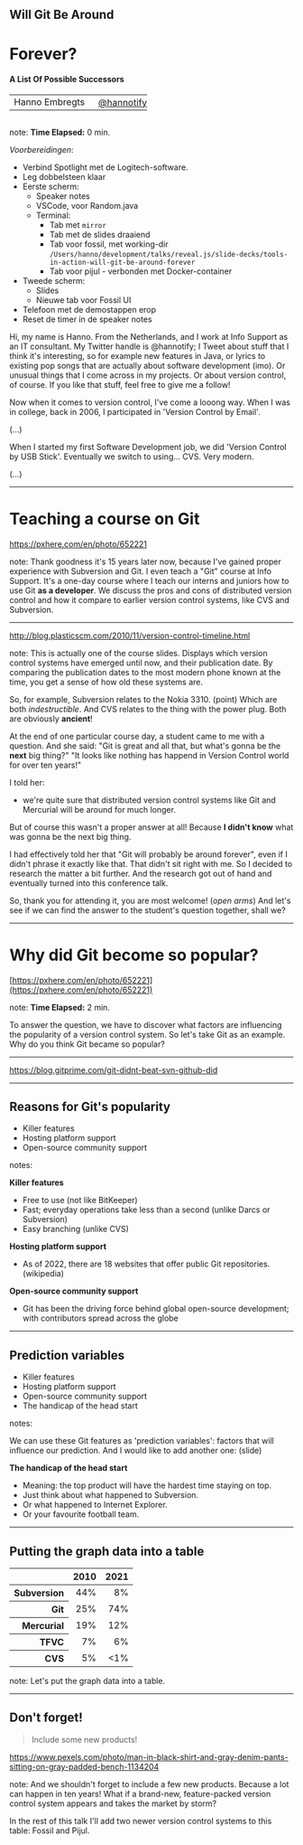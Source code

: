 <h2>Will Git Be Around</h2>
<h1>Forever?</h1>
<h4>A List Of Possible Successors</h4>
<table>
    <tr>
        <td style="vertical-align: middle;">Hanno Embregts</td>
        <td style="text-align: right;"><img width="20%" data-src="img/icons/twitter-white.png" class="no-background"/></td>
        <td style="vertical-align: middle; padding: 0 0 0 0"><a href="https://www.twitter.com/hannotify">@hannotify</a></td>
    </tr>
</table>
<img data-src="img/logos/devoxx-pl.png" width="40%" class="no-background"/>
<br/>

note:
**Time Elapsed:** 0 min.

*Voorbereidingen*:

* Verbind Spotlight met de Logitech-software.
* Leg dobbelsteen klaar
* Eerste scherm:
  * Speaker notes
  * VSCode, voor Random.java
  * Terminal:
    * Tab met `mirror`
    * Tab met de slides draaiend
    * Tab voor fossil, met working-dir `/Users/hanno/development/talks/reveal.js/slide-decks/tools-in-action-will-git-be-around-forever`
    * Tab voor pijul - verbonden met Docker-container
* Tweede scherm:
  * Slides
  * Nieuwe tab voor Fossil UI
* Telefoon met de demostappen erop
* Reset de timer in de speaker notes

Hi, my name is Hanno. 
From the Netherlands, and I work at Info Support as an IT consultant.
My Twitter handle is @hannotify; I Tweet about stuff that I think it's interesting, so for example new features in Java, or lyrics to existing pop songs that are actually about software development (imo). 
Or unusual things that I come across in my projects. 
Or about version control, of course.
If you like that stuff, feel free to give me a follow!

Now when it comes to version control, I've come a looong way.
When I was in college, back in 2006, I participated in 'Version Control by Email'.

(...)

When I started my first Software Development job, we did 'Version Control by USB Stick'.
Eventually we switch to using... CVS. Very modern.

(...)

---

<!-- .slide: data-background="img/background/usb-sticks.jpg" data-background-color="black" data-background-opacity="0.3"-->

# Teaching a course on Git

<https://pxhere.com/en/photo/652221> <!-- .element: class="attribution" -->

note:
Thank goodness it's 15 years later now, because I've gained proper experience with Subversion and Git.
I even teach a "Git" course at Info Support.
It's a one-day course where I teach our interns and juniors how to use Git **as a developer**.
We discuss the pros and cons of distributed version control and how it compare to earlier version control systems, like CVS and Subversion. 

---

<!-- .slide: data-background="img/background/version-control-timeline.png" data-background-size="contain" data-background-color="white" -->

<http://blog.plasticscm.com/2010/11/version-control-timeline.html> <!-- .element: class="attribution" -->

note:
This is actually one of the course slides.
Displays which version control systems have emerged until now, and their publication date.
By comparing the publication dates to the most modern phone known at the time, you get a sense of how old these systems are.

So, for example, Subversion relates to the Nokia 3310. (point)
Which are both *indestructible*.
And CVS relates to the thing with the power plug.
Both are obviously **ancient**!

At the end of one particular course day, a student came to me with a question.
And she said: "Git is great and all that, but what's gonna be the **next** big thing?"
"It looks like nothing has happend in Version Control world for over ten years!"

I told her: 

* we're quite sure that distributed version control systems like Git and Mercurial will be around for much longer.

But of course this wasn't a proper answer at all!
Because **I didn't know** what was gonna be the next big thing.

I had effectively told her that "Git will probably be around forever", even if I didn't phrase it exactly like that.
That didn't sit right with me.
So I decided to research the matter a bit further.
And the research got out of hand and eventually turned into this conference talk.

So, thank you for attending it, you are most welcome! (*open arms*)
And let's see if we can find the answer to the student's question together, shall we?

---

<!-- .slide: data-background="img/background/usb-sticks.jpg" data-background-color="black" data-background-opacity="0.3"-->

# Why did Git become so popular?

[https://pxhere.com/en/photo/652221](https://pxhere.com/en/photo/652221)  <!-- .element: class="attribution" -->

note: 
**Time Elapsed:** 2 min.

To answer the question, we have to discover what factors are influencing the popularity of a version control system.
So let's take Git as an example.
Why do you think Git became so popular?

---

<!-- .slide: data-background-color="#f9f9f9" data-background="img/background/vcs-popularity-graph.png" data-background-size="60%" --->

<https://blog.gitprime.com/git-didnt-beat-svn-github-did> <!-- .element: class="attribution" -->

---

## Reasons for Git's popularity

* Killer features
* Hosting platform support
* Open-source community support

notes:

**Killer features**

* Free to use (not like BitKeeper)
* Fast; everyday operations take less than a second (unlike Darcs or Subversion)
* Easy branching (unlike CVS)

**Hosting platform support**

* As of 2022, there are 18 websites that offer public Git repositories. (wikipedia)

**Open-source community support**

* Git has been the driving force behind global open-source development; with contributors spread across the globe

---

## Prediction variables

<ul>
    <li>Killer features
    <li>Hosting platform support
    <li>Open-source community support
    <li class="fragment">The handicap of the head start
</ul>

notes:

We can use these Git features as 'prediction variables': factors that will influence our prediction.
And I would like to add another one: (slide)

**The handicap of the head start**

* Meaning: the top product will have the hardest time staying on top.
* Just think about what happened to Subversion.
* Or what happened to Internet Explorer.
* Or your favourite football team.

---

## Putting the graph data into a table

<table>
    <thead>
        <tr>
            <th/>
            <th>2010</th>
            <th>2021</th>
        </tr>
    </thead>
    <tbody>
        <tr>
            <th align="right">Subversion</th>
            <td align="right">44%</td>
            <td align="right">8%</td>
        </tr>
        <tr>
            <th align="right">Git</th>
            <td align="right">25%</td>
            <td align="right">74%</td>
        </tr>
        <tr>
            <th align="right">Mercurial</th>
            <td align="right">19%</td>
            <td align="right">12%</td>
        </tr>  
        <tr>
            <th align="right">TFVC</th>
            <td align="right">7%</td>
            <td align="right">6%</td>
        </tr>
        <tr>
            <th align="right">CVS</th>
            <td align="right">5%</td>
            <td align="right">&lt;1%</td>
        </tr>      
    </tbody>
</table>

note:
Let's put the graph data into a table.

---

<!-- .slide: data-background="img/background/problem-encountered.jpg" data-background-color="black" data-background-opacity="0.5" --->

## Don't forget!

<blockquote class="explanation">
    Include some new products!
</blockquote>

<https://www.pexels.com/photo/man-in-black-shirt-and-gray-denim-pants-sitting-on-gray-padded-bench-1134204> <!-- .element: class="attribution" -->

note:
And we shouldn't forget to include a few new products.
Because a lot can happen in ten years!
What if a brand-new, feature-packed version control system appears and takes the market by storm?

In the rest of this talk I'll add two newer version control systems to this table: Fossil and Pijul.
